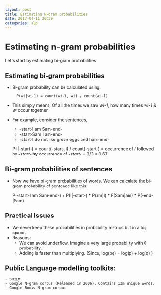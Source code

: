 ```yaml
---
layout: post
title: Estimating N-gram probabilities
date: 2017-04-11 20:39
categories: nlp
---
```


# Estimating n-gram probabilities

Let's start by estimating bi-gram probabilities

## Estimating bi-gram probabilities

- Bi-gram probability can be calculated using:
    
        P(wi|wi-1) = count(wi-1, wi) / count(wi-1)

- This simply means, Of all the times we saw _wi-1_, how many times _wi-1_ & _wi_ occur together.

- For example, consider the sentences,
    - -start-I am Sam-end-
    - -start-Sam I am-end-
    - -start-I do not like green eggs and ham-end-

    P(I|-start-)    = count(-start-,I) / count(-start-) 
                = occurrence of _I_ followed by _-start-_ **by** occurrence of _-start-_ 
                = 2/3
                = 0.67

## Bi-gram probabilities of sentences

- Now we have bi-gram probabilities of words. We can calculate the bi-gram probability of sentence like this:

    P(-start-I am Sam-end-) = P(I|-start-) * P(am|I) * P(Sam|am) * P(-end-|Sam)


## Practical Issues

- We never keep these probabilities in probability metrics but in a log space.
- Reasons: 
    - We can avoid underflow. Imagine a very large probability with 0 probability.
    - Adding is faster than multiplying. (Since, log(pq) = log(p) + log(q) )

## Public Language modelling toolkits:
    
    - SRILM
    - Google N-gram corpus (Released in 2006). Contains 13m unique words.
    - Google Books N-gram corpus
